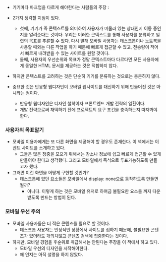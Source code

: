 
- 기기마다 마크업을 다르게 해야한다는 사람들의 주장 :
- 2가지 생각할 지점이 있다. 
	- 첫째, 기기가 즉 콘텍스트를 의미하여 사용자가 머물러 있는 상태인지 이동 중인지를 알려준다는 것이다. 우리는 이러한 콘텍스트를 통해 사용자를 분류하고 일련의 목표를 추론할 수 있다. 다시 말해 모바일 사용자는 데스크톱이나 노트북을 사용할 때와는 다른 작업을 하기 때문에 빠르게 접근할 수 있고, 전송량이 적어서 빠르게 내려받을 수 있는 사이트를 원할 것이다. 
	- 둘째, 사용자의 우선순위와 목표가 정말 콘텍스트마다 다르다면 모든 사용자에게 동일한 HTML 문서를 제공하는 것은 적합하지 않다. 

- 하지만 콘텍스트를 고려하는 것은 단순히 기기를 분류하는 것으로는 충분하지 않다. 
- 중요한 것은 반응형 웹디자인이 모바일 웹사이트를 대신하기 위해 만들어진 것은 아니라는 점이다. 
	- 반응형 웹디자인은 디자인 철학이자 프론트엔드 개발 전략의 일환이다. 
	- 개발 전략으로써 채택하기 전에 프로젝트의 요구 조건을 충족하는지 따져봐야한다. 

### 사용자의 목표알기 

- 모바일 이용자에게는 또 다른 화면을 제공해야 할 경우도 존재한다. 이 책에서는 이벤트 사이트를 소개하고 있다. 
	- 그들은 많은 청중을 모으기 위해서는 장소나 정보에 쉽고 빠르게 접근할 수 있게 만들어야 한다고 생각했다. 그리고 모바일에서 즉석으로 투표가능하도록 만들고자 했다. 
- 그러면 이런 화면을 어떻게 구현할 것인가? 
	- 데스크톱에 있던 요소들은 모바일에서 display: none으로 동작하도록 만들면될까? 
		- 아니다. 이렇게 하는 것은 모바일 유저로 하여금 불필요한 요소들 까지 다운 받도록 만드는 방법이 된다. 


### 모바일 우선 주의 

- 모바일 사용자들은 더 적은 콘텐츠를 필요로 할 것이다. 
	- 데스크톱 사용자는 안정적인 상황에서 사이트를 접하기 때문에, 불필요한 콘텐츠가 있더라도 개의치않고 콘텐츠 검색에 집중한다는 것이다. 
- 하지만, 모바일 경험을 후순위로 취급해서는 안된다는 주장을 이 책에서 하고 있다. 
	- 모바일 우선의 디자인을 시작해야한다. 
	- 왜 인지는 아직 설명을 하지 않았다. 
